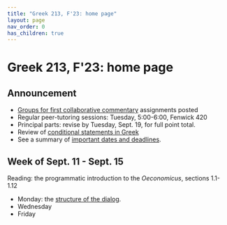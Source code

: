 ```yaml
---
title: "Greek 213, F'23: home page"
layout: page
nav_order: 0
has_children: true
---
```


# Greek 213, F'23: home page


## Announcement


- [Groups for first collaborative commentary](./groups/) assignments posted
- Regular peer-tutoring sessions: Tuesday, 5:00-6:00, Fenwick 420
- Principal parts: revise by Tuesday, Sept. 19, for full point total.
- Review of [conditional statements in Greek](./review/conditions/)
- See a summary of [important dates and deadlines](./deadlines/).




## Week of Sept. 11 - Sept. 15

Reading: the programmatic introduction to the *Oeconomicus*, sections 1.1-1.12


- Monday: the [structure of the dialog](./classes/structure/).
- Wednesday
- Friday





